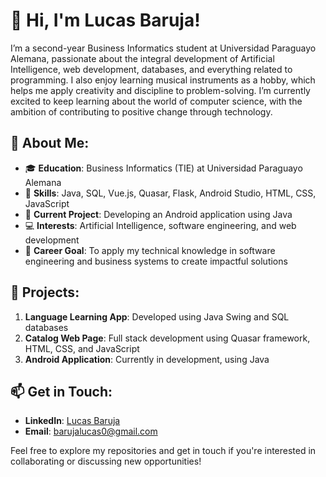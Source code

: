 # 👋 Hi, I'm Lucas Baruja!

I’m a second-year Business Informatics student at Universidad Paraguayo Alemana, passionate about the integral development of Artificial Intelligence, web development, databases, and everything related to programming. I also enjoy learning musical instruments as a hobby, which helps me apply creativity and discipline to problem-solving. I’m currently excited to keep learning about the world of computer science, with the ambition of contributing to positive change through technology.

## 🌟 About Me:
- 🎓 **Education**: Business Informatics (TIE) at Universidad Paraguayo Alemana
- 🔧 **Skills**: Java, SQL, Vue.js, Quasar, Flask, Android Studio, HTML, CSS, JavaScript
- 🚀 **Current Project**: Developing an Android application using Java
- 💻 **Interests**: Artificial Intelligence, software engineering, and web development
- 🎯 **Career Goal**: To apply my technical knowledge in software engineering and business systems to create impactful solutions

## 💼 Projects:
1. **Language Learning App**: Developed using Java Swing and SQL databases
2. **Catalog Web Page**: Full stack development using Quasar framework, HTML, CSS, and JavaScript
3. **Android Application**: Currently in development, using Java

## 📫 Get in Touch:
- **LinkedIn**: [Lucas Baruja](https://www.linkedin.com/in/lucas-baruja-581064332/)
- **Email**: barujalucas0@gmail.com

Feel free to explore my repositories and get in touch if you're interested in collaborating or discussing new opportunities!
